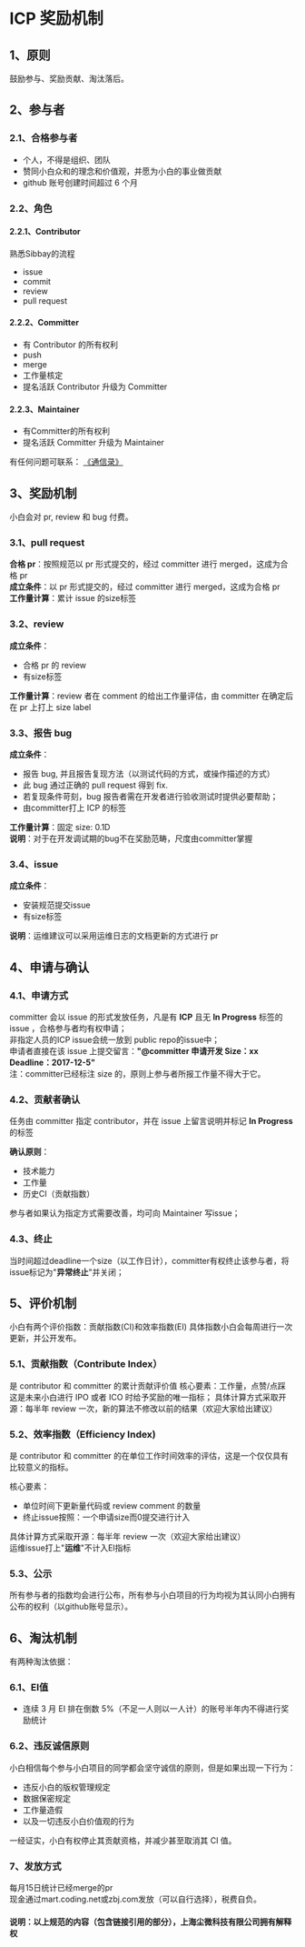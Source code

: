 # ICP 奖励机制

## 1、原则

鼓励参与、奖励贡献、淘汰落后。

## 2、参与者

### 2.1、合格参与者

- 个人，不得是组织、团队
- 赞同小白众和的理念和价值观，并愿为小白的事业做贡献
- github 账号创建时间超过 6 个月

### 2.2、角色

#### 2.2.1、Contributor

熟悉Sibbay的流程

- issue
- commit
- review
- pull request

#### 2.2.2、Committer

- 有 Contributor 的所有权利
- push
- merge
- 工作量核定
- 提名活跃 Contributor 升级为 Committer

#### 2.2.3、Maintainer

- 有Committer的所有权利
- 提名活跃 Committer 升级为 Maintainer

有任何问题可联系： [《通信录》](通信录.md)

## 3、奖励机制

小白会对 pr, review 和 bug 付费。

### 3.1、pull request

**合格 pr**：按照规范以 pr 形式提交的，经过 committer 进行 merged，这成为合格 pr  
**成立条件**：以 pr 形式提交的，经过 committer 进行 merged，这成为合格 pr  
**工作量计算**：累计 issue 的size标签

### 3.2、review

**成立条件**：

- 合格 pr 的 review
- 有size标签

**工作量计算**：review 者在 comment 的给出工作量评估，由 committer 在确定后在 pr 上打上 size label

### 3.3、报告 bug

**成立条件**：

- 报告 bug, 并且报告复现方法（以测试代码的方式，或操作描述的方式）
- 此 bug 通过正确的 pull request 得到 fix.
- 若复现条件苛刻，bug 报告者需在开发者进行验收测试时提供必要帮助；
- 由committer打上 ICP 的标签

**工作量计算**：固定 size: 0.1D  
**说明**：对于在开发调试期的bug不在奖励范畴，尺度由committer掌握

### 3.4、issue

**成立条件**：

- 安装规范提交issue
- 有size标签

**说明**：运维建议可以采用运维日志的文档更新的方式进行 pr

## 4、申请与确认

### 4.1、申请方式

committer 会以 issue 的形式发放任务，凡是有 **ICP** 且无 **In Progress** 标签的 issue ，合格参与者均有权申请；  
非指定人员的ICP issue会统一放到 public repo的issue中；  
申请者直接在该 issue 上提交留言：**"@committer 申请开发 Size：xx Deadline：2017-12-5"**  
注：committer已经标注 size 的，原则上参与者所报工作量不得大于它。

### 4.2、贡献者确认

任务由 committer 指定 contributor，并在 issue 上留言说明并标记 **In Progress** 的标签  

**确认原则**：

- 技术能力
- 工作量
- 历史CI（贡献指数）

参与者如果认为指定方式需要改善，均可向 Maintainer 写issue；

### 4.3、终止

当时间超过deadline一个size（以工作日计），committer有权终止该参与者，将issue标记为"**异常终止**"并关闭；

## 5、评价机制

小白有两个评价指数：贡献指数(CI)和效率指数(EI)
具体指数小白会每周进行一次更新，并公开发布。

### 5.1、贡献指数（Contribute Index）

是 contributor 和 committer 的累计贡献评价值
核心要素：工作量，点赞/点踩 
这是未来小白进行 IPO 或者 ICO 时给予奖励的唯一指标；
具体计算方式采取开源：每半年 review 一次，新的算法不修改以前的结果（欢迎大家给出建议）

### 5.2、效率指数（Efficiency Index)

是 contributor 和 committer 的在单位工作时间效率的评估，这是一个仅仅具有比较意义的指标。

核心要素：

- 单位时间下更新量代码或 review comment 的数量
- 终止issue按照：一个申请size而0提交进行计入

具体计算方式采取开源：每半年 review 一次（欢迎大家给出建议）   
运维issue打上"**运维**"不计入EI指标

### 5.3、公示

所有参与者的指数均会进行公布，所有参与小白项目的行为均视为其认同小白拥有公布的权利（以github账号显示）。

## 6、淘汰机制

有两种淘汰依据：

### 6.1、EI值

- 连续 3 月 EI 排在倒数 5%（不足一人则以一人计）的账号半年内不得进行奖励统计

### 6.2、违反诚信原则

小白相信每个参与小白项目的同学都会坚守诚信的原则，但是如果出现一下行为：

- 违反小白的版权管理规定
- 数据保密规定
- 工作量造假
- 以及一切违反小白价值观的行为

一经证实，小白有权停止其贡献资格，并减少甚至取消其 CI 值。

### 7、发放方式

每月15日统计已经merge的pr  
现金通过mart.coding.net或zbj.com发放（可以自行选择），税费自负。

#### 说明：以上规范的内容（包含链接引用的部分），上海尘微科技有限公司拥有解释权